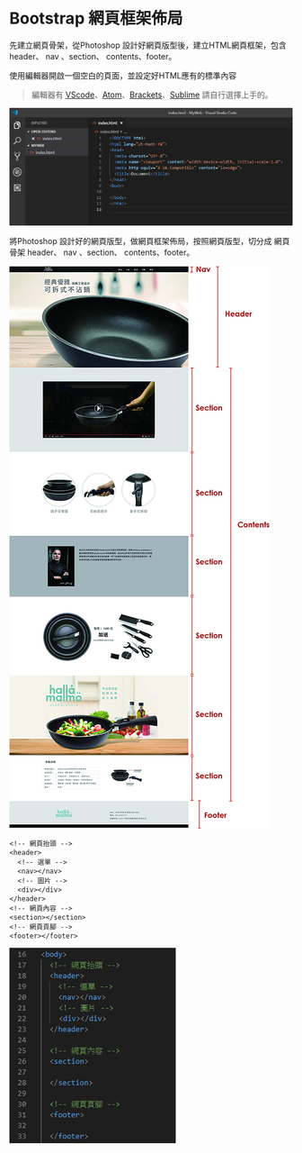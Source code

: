 # Bootstrap 網頁框架佈局

先建立網頁骨架，從Photoshop 設計好網頁版型後，建立HTML網頁框架，包含header、 nav 、section、 contents、footer。

使用編輯器開啟一個空白的頁面，並設定好HTML應有的標準內容

> 編輯器有 [VScode](https://code.visualstudio.com/)、[Atom](https://atom.io)、[Brackets](http://brackets.io/)、[Sublime](https://www.sublimetext.com/) 請自行選擇上手的。

![](.gitbook/assets/a00.jpg)

將Photoshop 設計好的網頁版型，做網頁框架佈局，按照網頁版型，切分成 網頁骨架 header、 nav 、section、 contents、footer。

![](.gitbook/assets/wang-ye-ban-xing.jpg)

```markup
<!-- 網頁抬頭 -->
<header>
  <!-- 選單 -->
  <nav></nav>
  <!-- 圖片 -->
  <div></div>
</header> 
<!-- 網頁內容 -->
<section></section> 
<!-- 網頁頁腳 -->
<footer></footer>
```

![](.gitbook/assets/a02.jpg)

